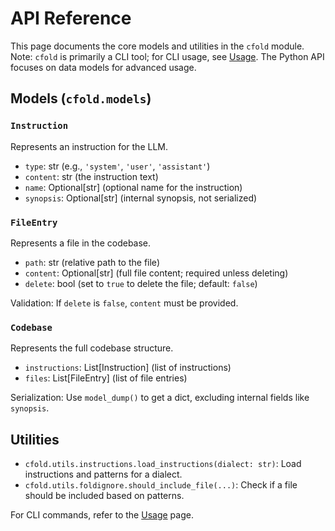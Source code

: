 # API Reference

This page documents the core models and utilities in the `cfold` module. Note: `cfold` is primarily a CLI tool; for CLI usage, see [Usage](/usage). The Python API focuses on data models for advanced usage.

## Models (`cfold.models`)

### `Instruction`

Represents an instruction for the LLM.

- `type`: str (e.g., `'system'`, `'user'`, `'assistant'`)
- `content`: str (the instruction text)
- `name`: Optional[str] (optional name for the instruction)
- `synopsis`: Optional[str] (internal synopsis, not serialized)

### `FileEntry`

Represents a file in the codebase.

- `path`: str (relative path to the file)
- `content`: Optional[str] (full file content; required unless deleting)
- `delete`: bool (set to `true` to delete the file; default: `false`)

Validation: If `delete` is `false`, `content` must be provided.

### `Codebase`

Represents the full codebase structure.

- `instructions`: List[Instruction] (list of instructions)
- `files`: List[FileEntry] (list of file entries)

Serialization: Use `model_dump()` to get a dict, excluding internal fields like `synopsis`.

## Utilities

- `cfold.utils.instructions.load_instructions(dialect: str)`: Load instructions and patterns for a dialect.
- `cfold.utils.foldignore.should_include_file(...)`: Check if a file should be included based on patterns.

For CLI commands, refer to the [Usage](/usage) page.



